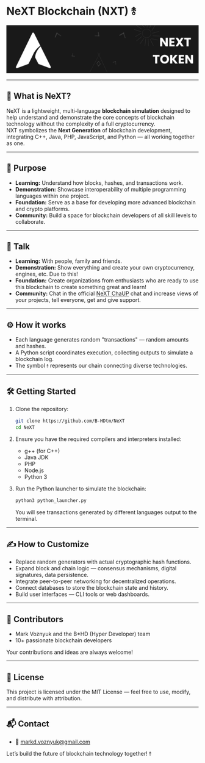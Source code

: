 # NeXT Blockchain (NXT) ⥉

![NeXT Logo](https://github.com/B-HDtm/NeXT/blob/main/ico.png)

---

## 🚀 What is NeXT?

NeXT is a lightweight, multi-language **blockchain simulation** designed to help understand and demonstrate the core concepts of blockchain technology without the complexity of a full cryptocurrency.  
NXT symbolizes the **Next Generation** of blockchain development, integrating C++, Java, PHP, JavaScript, and Python — all working together as one.

---

## 🎯 Purpose

- **Learning:** Understand how blocks, hashes, and transactions work.
- **Demonstration:** Showcase interoperability of multiple programming languages within one project.
- **Foundation:** Serve as a base for developing more advanced blockchain and crypto platforms.
- **Community:** Build a space for blockchain developers of all skill levels to collaborate.

---

## 🛜 Talk

- **Learning:** With people, family and friends.
- **Demonstration:** Show everything and create your own cryptocurrency, engines, etc. Due to this!
- **Foundation:** Create organizations from enthusiasts who are ready to use this blockchain to create something great and learn!
- **Community:** Chat in the official [NeXT ChaUP](https://github.com/B-HDtm/NeXT/discussions/1) chat and increase views of your projects, tell everyone, get and give support.

---

## ⚙️ How it works

- Each language generates random "transactions" — random amounts and hashes.
- A Python script coordinates execution, collecting outputs to simulate a blockchain log.
- The symbol `⥉` represents our chain connecting diverse technologies.

---

## 🛠 Getting Started

1. Clone the repository:

   ```bash
   git clone https://github.com/B-HDtm/NeXT
   cd NeXT
   ```

2. Ensure you have the required compilers and interpreters installed:
   - g++ (for C++)
   - Java JDK
   - PHP
   - Node.js
   - Python 3

3. Run the Python launcher to simulate the blockchain:

   ```bash
   python3 python_launcher.py
   ```

   You will see transactions generated by different languages output to the terminal.

---

## ✍️ How to Customize

- Replace random generators with actual cryptographic hash functions.
- Expand block and chain logic — consensus mechanisms, digital signatures, data persistence.
- Integrate peer-to-peer networking for decentralized operations.
- Connect databases to store the blockchain state and history.
- Build user interfaces — CLI tools or web dashboards.

---

## 🤝 Contributors

- Mark Voznyuk and the B*HD (Hyper Developer) team
- 10+ passionate blockchain developers

Your contributions and ideas are always welcome!

---

## 📜 License

This project is licensed under the MIT License — feel free to use, modify, and distribute with attribution.

---

## 📬 Contact

- 📧 markd.voznyuk@gmail.com

Let’s build the future of blockchain technology together! ⥉
